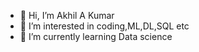 - 👋 Hi, I’m Akhil A Kumar
- 👀 I’m interested in coding,ML,DL,SQL etc
- 🌱 I’m currently learning Data science


<!---
Akhilajithkumar2459/Akhilajithkumar2459 is a ✨ special ✨ repository because its `README.md` (this file) appears on your GitHub profile.
You can click the Preview link to take a look at your changes.
--->
